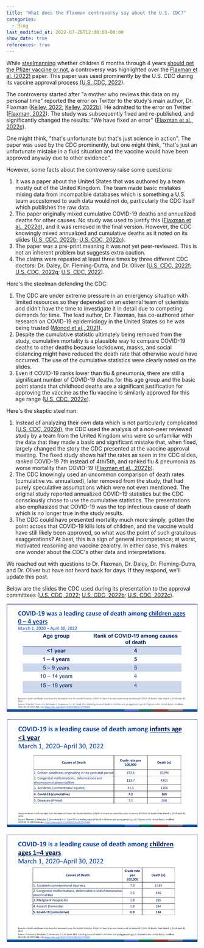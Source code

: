 ```yaml
---
title: "What does the Flaxman controversy say about the U.S. CDC?"
categories:
  - Blog
last_modified_at: 2022-07-20T12:00:00-00:00
show_date: true
references: true
---
```


While [steelmanning](/topics/steelmanning/) whether children 6 months through 4 years [should get the Pfizer vaccine or not](https://steelmananything.substack.com/p/should-children-aged-6-months-through), a controversy was highlighted over the [Flaxman et al. (2022)](#Flaxman_et_al.,_2022) paper. This paper was used prominently by the U.S. CDC during its vaccine approval process ([U.S. CDC, 2022](#U.S._CDC,_2022)).

The controversy started after "a mother who reviews this data on my personal time" reported the error on Twitter to the study's main author, Dr. Flaxman ([Kelley, 2022](#Kelley,_2022); [Kelley, 2022b](#Kelley,_2022b)). He admitted to the error on Twitter ([Flaxman, 2022](#Flaxman,_2022)). The study was subsequently fixed and re-published, and significantly changed the results: "We have fixed an error" ([Flaxman et al., 2022c](#Flaxman_et_al.,_2022c)).

One might think, "that's unfortunate but that's just science in action". The paper was used by the CDC prominently, but one might think, "that's just an unfortunate mistake in a fluid situation and the vaccine would have been approved anyway due to other evidence".

However, some facts about the controversy raise some questions:

1. It was a paper about the United States that was authored by a team mostly out of the United Kingdom. The team made basic mistakes mixing data from incompatible databases which is something a U.S. team accustomed to such data would not do, particularly the CDC itself which publishes the raw data.
1. The paper originally mixed cumulative COVID-19 deaths and annualized deaths for other causes. No study was used to justify this ([Flaxman et al., 2022d](#Flaxman_et_al.,_2022d)), and it was removed in the final version. However, the CDC knowingly mixed annualized and cumulative deaths as it noted on its slides ([U.S. CDC, 2022b](#U.S._CDC,_2022b); [U.S. CDC, 2022c](#U.S._CDC,_2022c)).
1. The paper was a pre-print meaning it was not yet peer-reviewed. This is not an inherent problem but suggests extra caution.
1. The claims were repeated at least three times by three different CDC doctors: Dr. Daley, Dr. Fleming-Dutra, and Dr. Oliver ([U.S. CDC, 2022f](#U.S._CDC,_2022f); [U.S. CDC, 2022g](#U.S._CDC,_2022g); [U.S. CDC, 2022](#U.S._CDC,_2022)).

Here's the steelman defending the CDC:

1. The CDC are under extreme pressure in an emergency situation with limited resources so they depended on an external team of scientists and didn't have the time to investigate it in detail due to competing demands for time. The lead author, Dr. Flaxman, has co-authored other research on COVID-19 epidemiology in the United States so he was being trusted ([Monod et al., 2021](#Monod_et_al.,_2021)).
1. Despite the cumulative statistic ultimately being removed from the study, cumulative mortality is a plausible way to compare COVID-19 deaths to other deaths because lockdowns, masks, and social distancing might have reduced the death rate that otherwise would have occurred. The use of the cumulative statistics were clearly noted on the slides.
1. Even if COVID-19 ranks lower than flu & pneumonia, there are still a significant number of COVID-19 deaths for this age group and the basic point stands that childhood deaths are a significant justification for approving the vaccine as the flu vaccine is similarly approved for this age range ([U.S. CDC, 2022e](#U.S._CDC,_2022e)).

Here's the skeptic steelman:

1. Instead of analyzing their own data which is not particularly complicated ([U.S. CDC, 2022d](#U.S._CDC,_2022d)), the CDC used the analysis of a non-peer reviewed study by a team from the United Kingdom who were so unfamiliar with the data that they made a basic and significant mistake that, when fixed, largely changed the story the CDC presented at the vaccine approval meeting. The fixed study shows half the rates as seen in the CDC slides, ranked COVID-19 7th instead of 4th/5th, and ranked flu & pneumonia as worse mortality than COVID-19 ([Flaxman et al., 2022b](#Flaxman_et_al.,_2022b)).
1. The CDC knowingly used an uncommon comparison of death rates (cumulative vs. annualized), later removed from the study, that had purely speculative assumptions which were not even mentioned. The original study reported annualized COVID-19 statistics but the CDC consciously chose to use the cumulative statistics. The presentations also emphasized that COVID-19 was the top infectious cause of death which is no longer true in the study results.
1. The CDC could have presented mortality much more simply, gotten the point across that COVID-19 kills lots of children, and the vaccine would have still likely been approved, so what was the point of such gratuitous exaggerations? At best, this is a sign of general incompetence; at worst, motivated reasoning and vaccine zealotry. In either case, this makes one wonder about the CDC's other data and interpretations.

We reached out with questions to Dr. Flaxman, Dr. Daley, Dr. Fleming-Dutra, and Dr. Oliver but have not heard back for days. If they respond, we'll update this post.

Below are the slides the CDC used during its presentation to the approval committees ([U.S. CDC, 2022](#U.S._CDC,_2022); [U.S. CDC, 2022b](#U.S._CDC,_2022b); [U.S. CDC, 2022c](#U.S._CDC,_2022c)).

![COVID-19 was a leading cause of death among children ages 0 – 4 years (U.S. CDC, 2022)](/assets/images/research/cdcchildrendeath.png)

![COVID-19 is a leading cause of death among infants age <1 year (U.S. CDC, 2022b)](/assets/images/research/cdcchildrendeath2.png)

![COVID-19 is a leading cause of death among children ages 1–4 years (U.S. CDC, 2022c)](/assets/images/research/cdcchildrendeath3.png)

<!-- References -->

[Flaxman, 2022]: https://twitter.com/flaxter/status/1538533542543646720 '"We have received some feedback and criticism along several dimensions. We are planning to update the preprint to take into account some of this feedback, primarily by focusing on Covid as an underlying cause of death using CDC WONDER Provisional Mortality Statistics."&#013;&#013;Flaxman, S. [@flaxter]. (2022, June 19). We have received some feedback [...] [Tweet]. Twitter. https://twitter.com/flaxter/status/1538533542543646720'
[Flaxman et al., 2022]: https://www.medrxiv.org/content/10.1101/2022.05.23.22275458v3.full.pdf#page=5 'Flaxman, S., Whittaker, C., Semenova, E., Rashid, T., Parks, R., Blenkinsop, A., ... & Ratmann, O. (2022). Covid-19 is a leading cause of death in children and young people ages 0-19 years in the United States. medRxiv. https://doi.org/10.1101/2022.05.23.22275458'
[Flaxman et al., 2022b]: https://www.medrxiv.org/content/10.1101/2022.05.23.22275458v3.full.pdf#page=5 '"Table 1(a) Age: < 1 year [...] #Influenza and pneumonia (J09-J18): 4.1 [...] #COVID-19 (U07.1): 3.5&#013;&#013;Table 1(b) Age: 1-4 year olds [...] #Influenza and pneumonia (J09-J18): 0.8 [...] #COVID-19 (U07.1): 0.5" (Pages 5-6)&#013;&#013;Flaxman, S., Whittaker, C., Semenova, E., Rashid, T., Parks, R., Blenkinsop, A., ... & Ratmann, O. (2022b). Covid-19 is a leading cause of death in children and young people ages 0-19 years in the United States. medRxiv. https://doi.org/10.1101/2022.05.23.22275458'
[Flaxman et al., 2022c]: https://www.medrxiv.org/content/10.1101/2022.05.23.22275458v3.article-info '"We have fixed an error: our comparisons now use Covid-19 underlying cause of death data obtained from CDC Wonder."&#013;&#013;Flaxman, S., Whittaker, C., Semenova, E., Rashid, T., Parks, R., Blenkinsop, A., ... & Ratmann, O. (2022c). Covid-19 is a leading cause of death in children and young people ages 0-19 years in the United States. medRxiv. https://www.medrxiv.org/content/10.1101/2022.05.23.22275458v3.article-info'
[Flaxman et al., 2022d]: https://www.medrxiv.org/content/10.1101/2022.05.23.22275458v2.full.pdf#page=2 '"Cumulative mortality is a useful comparison as the first two years of the pandemic included significant non-pharmaceutical interventions which limited spread in the pre-Omicron period, while annualized mortality may represent a lower bound on the future burden in the absence of widespread vaccination in pediatric age groups." (Page 2)&#013;&#013;Flaxman, S., Whittaker, C., Semenova, E., Rashid, T., Parks, R., Blenkinsop, A., ... & Ratmann, O. (2022c). Covid-19 is a leading cause of death in children and young people ages 0-19 years in the United States. medRxiv. https://www.medrxiv.org/content/10.1101/2022.05.23.22275458v2.full.pdf#page=2'
[Kelley, 2022]: https://twitter.com/KelleyKga/status/1538014817838956546 '"This slide and the claims that Covid is a top 5 cause of death in young children are false.  There are major data issues with this slide put out by @cdcgov for FDA VRBPAC and ACIP for their childhood vaccine approval discussions."&#013;&#013;Kelley, K. [@KelleyKga]. (2022, June 17). This slide and [...] [Tweet]. Twitter. https://twitter.com/KelleyKga/status/1538014817838956546'
[Kelley, 2022b]: https://www.covid-georgia.com/pediatric-news/fact-check-covid-is-a-leading-cause-of-death-in-children/ '"How did I uncover these issues, instead of them being identified by someone whose job it is to evaluate this kind of data? I am a mother who reviews this data on my personal time, and yet I seem to be much more knowledgeable about Covid deaths in children than most academics and public health officials working with Covid-19."&#013;&#013;Kelley (2022b). Fact Check: Covid as a Leading Cause of Death in Children. Retrieved July, 2022, from https://www.covid-georgia.com/pediatric-news/fact-check-covid-is-a-leading-cause-of-death-in-children/'
[Monod et al., 2021]: https://doi.org/10.1126/science.abe8372 'Monod, M., Blenkinsop, A., Xi, X., Hebert, D., Bershan, S., Tietze, S., ... & Imperial College COVID-19 Response Team. (2021). Age groups that sustain resurging COVID-19 epidemics in the United States. Science, 371(6536). https://doi.org/10.1126/science.abe8372'
[U.S. CDC, 2022]: https://www.cdc.gov/vaccines/acip/meetings/downloads/slides-2022-06-17-18/03-COVID-Oliver-508.pdf#page=16 '"COVID-19 was a leading cause of death among children ages 0 – 4 years" (Page 16)&#013;&#013;U.S. CDC (2022). Evidence to Recommendation Framework: Moderna COVID-19 vaccine in children ages 6 months – 5 years & Pfizer-BioNTech COVID-19 vaccine in children ages 6 months – 4 years. Retrieved July, 2022, from https://www.cdc.gov/vaccines/acip/meetings/downloads/slides-2022-06-17-18/03-COVID-Oliver-508.pdf#page=16'
[U.S. CDC, 2022b]: https://www.cdc.gov/vaccines/acip/meetings/downloads/slides-2022-06-17-18/03-COVID-Oliver-508.pdf#page=17 '"COVID-19 is a leading cause of death among infants age <1 year" (Page 17)&#013;&#013;U.S. CDC (2022b). Evidence to Recommendation Framework: Moderna COVID-19 vaccine in children ages 6 months – 5 years & Pfizer-BioNTech COVID-19 vaccine in children ages 6 months – 4 years. Retrieved July, 2022, from https://www.cdc.gov/vaccines/acip/meetings/downloads/slides-2022-06-17-18/03-COVID-Oliver-508.pdf#page=17'
[U.S. CDC, 2022c]: https://www.cdc.gov/vaccines/acip/meetings/downloads/slides-2022-06-17-18/03-COVID-Oliver-508.pdf#page=18 '"COVID-19 is a leading cause of death among children ages 1–4 years" (Page 18)&#013;&#013;U.S. CDC (2022c). Evidence to Recommendation Framework: Moderna COVID-19 vaccine in children ages 6 months – 5 years & Pfizer-BioNTech COVID-19 vaccine in children ages 6 months – 4 years. Retrieved July, 2022, from https://www.cdc.gov/vaccines/acip/meetings/downloads/slides-2022-06-17-18/03-COVID-Oliver-508.pdf#page=18'
[U.S. CDC, 2022d]: http://wonder.cdc.gov/mcd-icd10-provisional.html 'Group results by: Year; Ten-Year Age Groups: < 1 year and 1-4 years; Select underlying cause of death: U07.1 (COVID-19) versus (J09-J18) (influenza and pneumonia)&#013;&#013;U.S. CDC (2022d). Provisional mortality statistics, 2018 through last month request: Deaths occurring through June 25, 2022 as of July 06, 2022. Retrieved July, 2022, from http://wonder.cdc.gov/mcd-icd10-provisional.html'
[U.S. CDC, 2022e]: https://www.cdc.gov/flu/highrisk/children.htm '"CDC recommends that everyone 6 months and older get a seasonal flu vaccine each year"&#013;&#013;U.S. CDC (2022e). Flu & Young Children. Retrieved July, 2022, from https://www.cdc.gov/flu/highrisk/children.htm'
[U.S. CDC, 2022f]: https://www.cdc.gov/vaccines/acip/meetings/downloads/slides-2022-06-17-18/01-COVID-Daley-508.pdf#page=4 '"Among people ages 1-4, COVID-19 is the fifth most common of all causes of death" (Page 4)&#013;&#013;U.S. CDC (2022f). COVID-19 death rate among children by age, United States, March 1, 2020—April 30, 2022. Retrieved July, 2022, from https://www.cdc.gov/vaccines/acip/meetings/downloads/slides-2022-06-17-18/01-COVID-Daley-508.pdf#page=4'
[U.S. CDC, 2022g]: https://www.cdc.gov/vaccines/acip/meetings/downloads/slides-2022-06-17-18/02-COVID-Fleming-Dutra-508.pdf#page=26 '"COVID-19 is a leading cause of death among children ages 0–19 years" (Page 26)&#013;&#013;U.S. CDC (2022g). COVID-19 epidemiology in children ages 6 months–4 years. Retrieved July, 2022, from https://www.cdc.gov/vaccines/acip/meetings/downloads/slides-2022-06-17-18/02-COVID-Fleming-Dutra-508.pdf#page=26'
